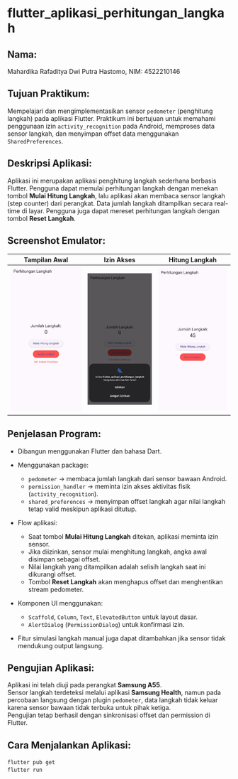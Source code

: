 # flutter_aplikasi_perhitungan_langkah

## Nama:
Mahardika Rafaditya Dwi Putra Hastomo, NIM: 4522210146

## Tujuan Praktikum:
Mempelajari dan mengimplementasikan sensor `pedometer` (penghitung langkah) pada aplikasi Flutter. Praktikum ini bertujuan untuk memahami penggunaan izin `activity_recognition` pada Android, memproses data sensor langkah, dan menyimpan offset data menggunakan `SharedPreferences`.

## Deskripsi Aplikasi:
Aplikasi ini merupakan aplikasi penghitung langkah sederhana berbasis Flutter. Pengguna dapat memulai perhitungan langkah dengan menekan tombol **Mulai Hitung Langkah**, lalu aplikasi akan membaca sensor langkah (step counter) dari perangkat. Data jumlah langkah ditampilkan secara real-time di layar. Pengguna juga dapat mereset perhitungan langkah dengan tombol **Reset Langkah**.

## Screenshot Emulator:
| Tampilan Awal | Izin Akses | Hitung Langkah |
|---------------|------------|----------------|
| ![First](assets/images/display_first.jpg) | ![Permission](assets/images/display_permission.jpg) | ![Step](assets/images/display_step.jpg) |

## Penjelasan Program:
- Dibangun menggunakan Flutter dan bahasa Dart.
- Menggunakan package:
  - `pedometer` → membaca jumlah langkah dari sensor bawaan Android.
  - `permission_handler` → meminta izin akses aktivitas fisik (`activity_recognition`).
  - `shared_preferences` → menyimpan offset langkah agar nilai langkah tetap valid meskipun aplikasi ditutup.
- Flow aplikasi:
  - Saat tombol **Mulai Hitung Langkah** ditekan, aplikasi meminta izin sensor.
  - Jika diizinkan, sensor mulai menghitung langkah, angka awal disimpan sebagai offset.
  - Nilai langkah yang ditampilkan adalah selisih langkah saat ini dikurangi offset.
  - Tombol **Reset Langkah** akan menghapus offset dan menghentikan stream pedometer.

- Komponen UI menggunakan:
  - `Scaffold`, `Column`, `Text`, `ElevatedButton` untuk layout dasar.
  - `AlertDialog` (`PermissionDialog`) untuk konfirmasi izin.

- Fitur simulasi langkah manual juga dapat ditambahkan jika sensor tidak mendukung output langsung.

## Pengujian Aplikasi:
Aplikasi ini telah diuji pada perangkat **Samsung A55**.  
Sensor langkah terdeteksi melalui aplikasi **Samsung Health**, namun pada percobaan langsung dengan plugin `pedometer`, data langkah tidak keluar karena sensor bawaan tidak terbuka untuk pihak ketiga.  
Pengujian tetap berhasil dengan sinkronisasi offset dan permission di Flutter.

## Cara Menjalankan Aplikasi:
```bash
flutter pub get
flutter run
